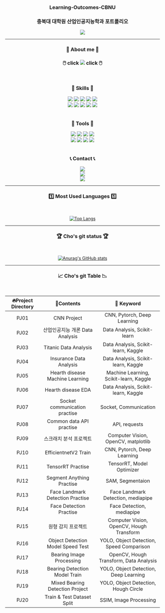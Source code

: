 ### <div align=center>Learning-Outcomes-CBNU</div>
### <div align=center>충북대 대학원 산업인공지능학과 포트폴리오</div>

<div align=center>
	<img src="https://capsule-render.vercel.app/api?type=cylinder&color=auto&height=150&section=header&text=Sunghyun_CBNU&fontSize=70" /)
</div>

***
<div align=center>
	<h3>🧒 About me 🧒</h3>
	<h3>🖱️ click    <a href="https://cobalt-system-7c5.notion.site/c8c77ac1832541268ab4eceb0e3bd2ad"><img src="https://img.shields.io/badge/Notion-000000?style=flat&logo=Notion&logoColor=white" /></a>    click 🖱️</h3>
</div>
	
<br>
<div align=center>
	<h3>🔨 Skills 🔨</h3>
</div>

<div align="center">
	<a href="https://www.python.org/"><img src="https://img.shields.io/badge/Python-3776AB?style=flat&logo=Python&logoColor=white" /></a>
	<a href="https://pytorch.org/"><img src="https://img.shields.io/badge/PyTorch-EE4C2C?style=flat&logo=PyTorch&logoColor=white" /></a>
	<a href="https://www.tensorflow.org/?hl=ko"><img src="https://img.shields.io/badge/Tensorflow-FF6F00?style=flat&logo=TensorFlow&logoColor=white" /></a>
	<a href="https://opencv.org/"><img src="https://img.shields.io/badge/OpenCV-5C3EE8?style=flat&logo=OpenCV&logoColor=white" /></a>
	<a href="https://pandas.pydata.org//"><img src="https://img.shields.io/badge/Pandas-150458?style=flat&logo=Pandas&logoColor=white" /></a>
	<br>
	<a href="https://numpy.org/"><img src="https://img.shields.io/badge/Numpy-013243?style=flat&logo=Numpy&logoColor=white" /></a>
	<a href="https://scikit-learn.org/stable/"><img src="https://img.shields.io/badge/scikit_learn-F7931E?style=flat&logo=scikit-learn&logoColor=white" /></a>
	<a href="https://www.qt.io/"><img src="https://img.shields.io/badge/PyQT5-41CD52?style=flat&logo=Qt&logoColor=white" /></a>
	<a href="https://ultralytics.com/yolov8"><img src="https://img.shields.io/badge/YOLO-149EF2?style=flat&logo=YOLO&logoColor=white" /></a>
	<a href="https://streamlit.io/"><img src="https://img.shields.io/badge/Streamlit-FF4B4B?style=flat&logo=Streamlit&logoColor=white" /></a>
</div>
	
<br>
<div align=center>
	<h3>🔧 Tools 🔧</h3>
</div>
	
<div align="center">
	<a href="https://www.jetbrains.com/ko-kr/pycharm/"><img src="https://img.shields.io/badge/PyCharm-000000?style=flat&logo=PyCharm&logoColor=white" /></a>
	<a href="https://www.anaconda.com//"><img src="https://img.shields.io/badge/Anaconda-44A833?style=flat&logo=Anaconda&logoColor=white" /></a>
	<a href="https://jupyter.org/"><img src="https://img.shields.io/badge/Jupyter-F37626?style=flat&logo=Jupyter&logoColor=white" /></a>
	<a href="https://colab.research.google.com/"><img src="https://img.shields.io/badge/Google_Colab-F9AB00?style=flat&logo=Google Colab&logoColor=white" /></a>
	<br>
	<img src="https://img.shields.io/badge/Github-181717?style=flat&logo=GitHub&logoColor=white" /></a>
	<a href="https://www.docker.com/"><img src="https://img.shields.io/badge/Docker-2496ED?style=flat&logo=Docker&logoColor=white" /></a>
	<a href="https://www.autodesk.co.kr/"><img src="https://img.shields.io/badge/Inventor-FF9E0F?style=flat&logo=Instapaper&logoColor=white" /></a>
	<a href="https://www.autodesk.co.kr/"><img src="https://img.shields.io/badge/AutoCAD-E2001A?style=flat&logo=Autodesk&logoColor=white" /></a>
</div>

<br>	

<div align=center>
	<h3>📞 Contact 📞</h3>
</div>

<div align="center">
	<img src="https://img.shields.io/badge/chojs6554@gmail.com-EA4335?style=flat&logo=Gmail&logoColor=white" /></a>
	<br>
	<a href="https://www.instagram.com/_hyune98/"><img src="https://img.shields.io/badge/@hyune98-E4405F?style=flat&logo=Instagram&logoColor=white" /></a>
	<br>
	<a href="https://www.kaggle.com/"><img src="https://img.shields.io/badge/Kaggle-20BEFF?style=flat&logo=Kaggle&logoColor=white" /></a>
</div>

***

<div align=center>
	<h3>1️⃣ Most Used Languages 1️⃣</h3>
	<br>
</div>

[![Top Langs](https://github-readme-stats.vercel.app/api/top-langs/?username=Chosunghyun9806&layout=compact)](https://github.com/anuraghazra/github-readme-stats)
<br>
***
<div align=center>
	<h3>🏆 Cho's git status 🏆</h3>
	<br>
</div>

[![Anurag's GitHub stats](https://github-readme-stats.vercel.app/api?username=Chosunghyun9806)](https://github.com/Chosunghyun9806/github-readme-stats)
***
<div align="center">
    <h3>📈 Cho's git Table 📉</h3>
    <br>

| 🔥Project Directory     | 📘Contents   |🔑 Keyword   |
|:------------: |:----------:|:------------:|
| PJ01 | CNN Project   | CNN, Pytorch, Deep Learning |
| PJ02 | 산업인공지능 개론 Data Analysis  | Data Analysis, Scikit-learn |
| PJ03 | Titanic Data Analysis  | Data Analysis, Scikit-learn, Kaggle |
| PJ04 | Insurance Data Analysis  | Data Analysis, Scikit-learn, Kaggle |
| PJ05 | Hearth disease Machine Learning  | Machine Learning, Scikit-learn, Kaggle |
| PJ06 | Hearth disease EDA  | Data Analysis, Scikit-learn, Kaggle |
| PJ07 | Socket communication practise  | Socket, Communication |
| PJ08 | Common data API practise  | API, requests |
| PJ09 | 스크래치 분석 프로젝트  | Computer Vision, OpenCV, matplotlib |
| PJ10 | EfficientnetV2 Train  | CNN, Pytorch, Deep Learning |
| PJ11 | TensorRT Practise  | TensorRT, Model Optimizer |
| PJ12 | Segment Anything Practise  | SAM, Segmentaion |
| PJ13 | Face Landmark Detection Practise  | Face Landmark Detection, mediapipe |
| PJ14 | Face Detection Practise  | Face Detection, mediapipe |
| PJ15 | 원형 감지 프로젝트  | Computer Vision, OpenCV, Hough Transform |
| PJ16 | Object Detection Model Speed Test  | YOLO, Object Detection, Speed Comparison |
| PJ17 | Bearing Image Processing   | OpenCV, Hough Transform, Data Analysis |
| PJ18 | Bearing Detection Model Train   | YOLO, Object Detection, Deep Learning |
| PJ19 | Mixed Bearing Detection Project   | YOLO, Object Detection, Hough Circle |
| PJ20 | Train & Test Dataset Split   | SSIM, Image Processing |
</div>
